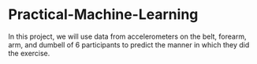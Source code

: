 # Practical-Machine-Learning


In this project, we will use data from accelerometers on the belt, forearm, arm, and dumbell of 6 participants to predict the manner in which they did the exercise.  
